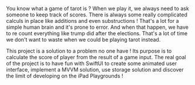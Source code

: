 You know what a game of tarot is ?
When we play it, we always need to ask someone to keep track of scores.
There is always some really complicated calculs in place like additions and even substructions !
That's a lot for a simple human brain and it's prone to error. And when that happen, we have to re count everything like trump did after the elections.
That's a lot of time we don't want to waste when we could be playing tarot instead.

This project is a solution to a problem no one have !
Its purpose is to calculate the score of player from the result of a game input. The real goal of the project is to have fun with SwiftUI to create some animated user interface, implement a MVVM solution, use storage solution and discover the limit of developing on the iPad Playgrounds !
